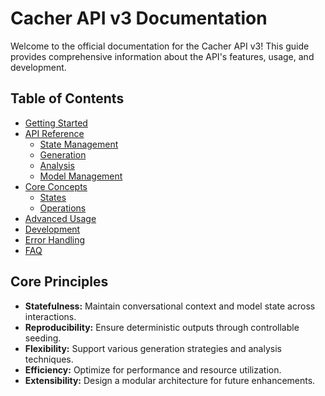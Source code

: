 # Cacher API v3 Documentation

Welcome to the official documentation for the Cacher API v3! This guide provides comprehensive information about the API's features, usage, and development.

## Table of Contents

- [Getting Started](getting_started.md)
- [API Reference](api_reference/index.md)
  - [State Management](api_reference/state.md)
  - [Generation](api_reference/generation.md)
  - [Analysis](api_reference/analysis.md)
  - [Model Management](api_reference/models.md)
- [Core Concepts](core_concepts/index.md)
  - [States](core_concepts/states.md)
  - [Operations](core_concepts/operations.md)
- [Advanced Usage](advanced_usage.md)
- [Development](development.md)
- [Error Handling](error_handling.md)
- [FAQ](faq.md)

## Core Principles

- **Statefulness:** Maintain conversational context and model state across interactions.
- **Reproducibility:** Ensure deterministic outputs through controllable seeding.
- **Flexibility:** Support various generation strategies and analysis techniques.
- **Efficiency:** Optimize for performance and resource utilization.
- **Extensibility:** Design a modular architecture for future enhancements.
